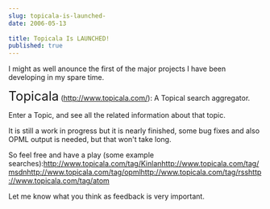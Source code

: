 ```yaml
---
slug: topicala-is-launched-
date: 2006-05-13
 
title: Topicala Is LAUNCHED!
published: true
---
```

I might as well anounce the first of the major projects I have been developing in my spare time.<p /><span style="font-size: 180%;">Topicala</span> (<a href="http://www.topicala.com/">http://www.topicala.com/</a>): A Topical search aggregator.<p />Enter a Topic, and see all the related information about that topic.<p />It is still a work in progress but it is nearly finished, some bug fixes and also OPML output is needed, but that won't take long.<p />So feel free and have a play (some example searches):<a href="http://www.topicala.com/tag/Kinlan">http://www.topicala.com/tag/Kinlan</a><a href="http://www.topicala.com/tag/msdn">http://www.topicala.com/tag/msdn</a><a href="http://www.topicala.com/tag/opml">http://www.topicala.com/tag/opml</a><a href="http://www.topicala.com/tag/rss">http://www.topicala.com/tag/rss</a><a href="http://www.topicala.com/tag/atom">http://www.topicala.com/tag/atom</a><p />Let me know what you think as feedback is very important.<p />

